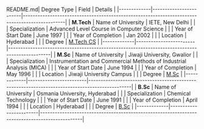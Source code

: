 README.md| Degree Type | Field                  | Details                                                                                       |
|-------------|------------------------|-----------------------------------------------------------------------------------------------|
| **M.Tech**  | Name of University     | IETE, New Delhi                                                                               |
|             | Specialization         | Advanced Level Course in Computer Science                                                     |
|             | Year of Start Date     | June 1997                                                                                     |
|             | Year of Completion     | Jan 2002                                                                                      |
|             | Location               | Hyderabad                                                                                     |
|             | Degree                 | [M.Tech CS](https://ietehyd.org/images/New%20Folder/21alccs.JPG)                              |
|-------------|------------------------|-----------------------------------------------------------------------------------------------|
| **M.Sc**    | Name of University     | Jiwaji University, Gwalior                                                                    |
|             | Specialization         | Instrumentation and Commercial Methods of Industrial Analysis (MICA)                          |
|             | Year of Start Date     | June 1994                                                                                     |
|             | Year of Completion     | May 1996                                                                                      |
|             | Location               | Jiwaji University Campus                                                                      |
|             | Degree                 | [M.Sc](https://jiwaji.edu/school-of-studies-in-environmental-chemistry/)                      |
|-------------|------------------------|-----------------------------------------------------------------------------------------------|
| **B.Sc**    | Name of University     | Osmania University, Hyderabad                                                                 |
|             | Specialization         | Chemical Technology                                                                           |
|             | Year of Start Date     | June 1991                                                                                     |
|             | Year of Completion     | April 1994                                                                                    |
|             | Location               | Hyderabad                                                                                     |
|             | Degree                 | [B.Sc](#)                                                                                    |
|-------------|------------------------|-----------------------------------------------------------------------------------------------|
